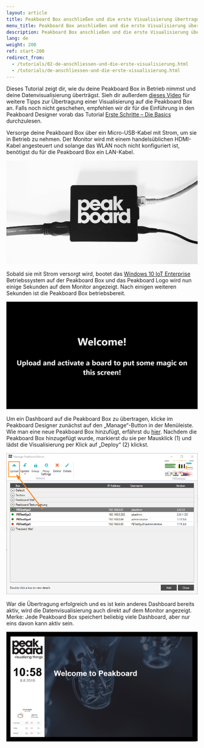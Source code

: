 ```yaml
---
layout: article
title: Peakboard Box anschließen und die erste Visualisierung übertragen
menu_title: Peakboard Box anschließen und die erste Visualisierung übertragen
description: Peakboard Box anschließen und die erste Visualisierung übertragen
lang: de
weight: 200
ref: start-200
redirect_from:
  - /tutorials/02-de-anschliessen-und-die-erste-visualisierung.html
  - /tutorials/de-anschliessen-und-die-erste-visualisierung.html
---
```

Dieses Tutorial zeigt dir, wie du deine Peakboard Box in Betrieb nimmst und deine Datenvisualisierung überträgst.
Sieh dir außerdem [dieses Video](https://youtu.be/-6YyjhlpdjU) für weitere Tipps zur Übertragung einer Visualisierung auf die Peakboard Box an.
Falls noch nicht geschehen, empfehlen wir dir für die Einführung in den Peakboard Designer vorab das Tutorial [Erste Schritte – Die Basics](/tutorials/01-de-peakboard-designer-basics.html) durchzulesen. 

Versorge deine Peakboard Box über ein Micro-USB-Kabel mit Strom, um sie in Betrieb zu nehmen.
Der Monitor wird mit einem handelsüblichen HDMI-Kabel angesteuert und solange das WLAN noch nicht konfiguriert ist, benötigst du für die Peakboard Box ein LAN-Kabel.

![Anschlussbild](/assets/images/Tutorial/Connecting/TutorialBox01.jpg)

Sobald sie mit Strom versorgt wird, bootet das [Windows 10 IoT Enterprise](https://docs.microsoft.com/de-de/windows/iot-core/windows-iot-enterprise) Betriebssystem auf der Peakboard Box und das Peakboard Logo wird nun einige Sekunden auf dem Monitor angezeigt. 
Nach einigen weiteren Sekunden ist die Peakboard Box betriebsbereit. 

![Initialer Bildschirm](/assets/images/Tutorial/Connecting/TutorialBox02.jpg)

Um ein Dashboard auf die Peakboard Box zu übertragen, klicke im Peakboard Designer zunächst auf den „Manage“-Button in der Menüleiste.
Wie man eine neue Peakboard Box hinzufügt, erfährst du [hier](/administration/07-de-hinzufuegen.html).
Nachdem die Peakboard Box hinzugefügt wurde, markierst du sie per Mausklick (1) und lädst die Visualisierung per Klick auf „Deploy“ (2) klickst.

![Manage Dialog](/assets/images/Tutorial/Connecting/ErsteSchrittePBBox2.png)

War die Übertragung erfolgreich und es ist kein anderes Dashboard bereits aktiv, wird die Datenvisualisierung auch direkt auf dem Monitor angezeigt.
Merke: Jede Peakboard Box speichert beliebig viele Dashboard, aber nur eins davon kann aktiv sein.

![Laufende Visualisierung](/assets/images/Tutorial/Connecting/TutorialBox05.jpg)
